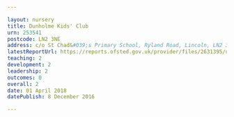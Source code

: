 ```yaml
---

layout: nursery
title: Dunholme Kids' Club
urn: 253541
postcode: LN2 3NE
address: c/o St Chad&#039;s Primary School, Ryland Road, Lincoln, LN2 3NE
latestReportUrl: https://reports.ofsted.gov.uk/provider/files/2631395/urn/253541.pdf
teaching: 2
development: 2
leadership: 2
outcomes: 0
overall: 2
date: 01 April 2018 
datePublish: 8 December 2016

---
```

